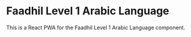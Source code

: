 # Faadhil Level 1 Arabic Language

This is a React PWA for the Faadhil Level 1 Arabic Language component.